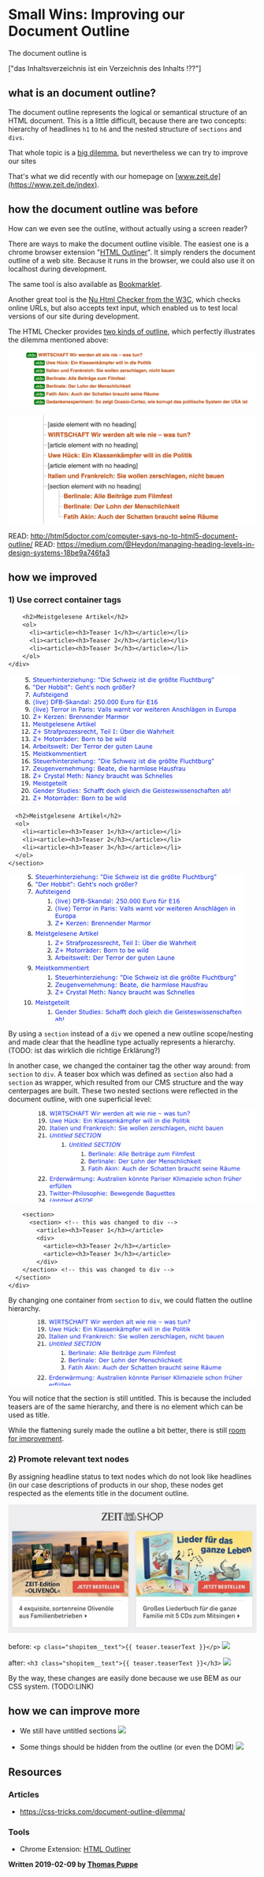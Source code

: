 # Small Wins: Improving our Document Outline

The document outline is 

["das Inhaltsverzeichnis ist ein Verzeichnis des Inhalts !??"]


## what is an document outline?

The document outline represents the logical or semantical structure of an HTML document. This is a little difficult, because there are two concepts: hierarchy of headlines `h1` to `h6` and the nested structure of `sections` and `divs`. 

That whole topic is a [big dilemma](https://css-tricks.com/document-outline-dilemma/), but nevertheless we can try to improve our sites 

That's what we did recently with our homepage on [www.zeit.de](https://www.zeit.de/index).


## how the document outline was before

How can we even see the outline, without actually using a screen reader?

There are ways to make the document outline visible. The easiest one is a chrome browser extension "[HTML Outliner](https://chrome.google.com/webstore/detail/html5-outliner/afoibpobokebhgfnknfndkgemglggomo)". It simply renders the document outline of a web site. Because it runs in the browser, we could also use it on localhost during development.

The same tool is also available as [Bookmarklet](https://h5o.github.io/bookmarklet.html).

Another great tool is the [Nu Html Checker from the W3C](https://validator.w3.org/nu/), which checks online URLs, but also accepts text input, which enabled us to test local versions of our site during development. 

The HTML Checker provides [two kinds of outline](https://validator.w3.org/nu/?showoutline=yes&doc=https%3A%2F%2Fwww.zeit.de%2Findex), which perfectly illustrates the dilemma mentioned above: 


![heading level outline](./images/document-outline/w3c-outline-example-headings.png)

![structural document outline](./images/document-outline/w3c-outline-example-structure.png)


READ: http://html5doctor.com/computer-says-no-to-html5-document-outline/
READ: https://medium.com/@Heydon/managing-heading-levels-in-design-systems-18be9a746fa3



## how we improved

### 1) Use correct container tags


```<div>
    <h2>Meistgelesene Artikel</h2>
    <ol>
      <li><article><h3>Teaser 1</h3></article></li>
      <li><article><h3>Teaser 2</h3></article></li>
      <li><article><h3>Teaser 3</h3></article></li>
    </ol>
</div>
```
![](./images/document-outline/containertag-section-before.png)

```<section>
  <h2>Meistgelesene Artikel</h2>
  <ol>
    <li><article><h3>Teaser 1</h3></article></li>
    <li><article><h3>Teaser 2</h3></article></li>
    <li><article><h3>Teaser 3</h3></article></li>
  </ol>
</section>
```
![](./images/document-outline/containertag-section-after.png)

By using a `section` instead of a `div` we opened a new outline scope/nesting and made clear that the headline type actually represents a hierarchy. (TODO: ist das wirklich die richtige Erklärung?)


In another case, we changed the container tag the other way around: from `section` to `div`. A teaser box which was defined as `section` also had a `section` as wrapper, which resulted from our CMS structure and the way centerpages are built. These two nested sections were reflected in the document outline, with one superficial level:

![](./images/document-outline/containertag-flatten-before.png)

```<div>
    <section>
      <section> <!-- this was changed to div -->
        <article><h3>Teaser 1</h3></article>
        <div>
          <article><h3>Teaser 2</h3></article>
          <article><h3>Teaser 3</h3></article>
        </div>
    </section> <!-- this was changed to div -->
  </section>
</div>
```

By changing one container from `section` to `div`, we could flatten the outline hierarchy. 

![](./images/document-outline/containertag-flatten-after.png)

You will notice that the section is still untitled. This is because the included teasers are of the same hierarchy, and there is no element which can be used as title.

While the flattening surely made the outline a bit better, there is still [room for improvement](TODO:Link_zu_dem_Abschnitt).


### 2) Promote relevant text nodes

By assigning headline status to text nodes which do not look like headlines (in our case descriptions of products in our shop, these nodes get respected as the elements title in the document outline.

![](./images/document-outline/shop-screenshot.png)

before:
```<p class="shopitem__text">{{ teaser.teaserText }}</p>```
![](./images/document-outline/shop-title-paragraph.png)

after:
```<h3 class="shopitem__text">{{ teaser.teaserText }}</h3>```
![](./images/document-outline/shop-title-headline.png)

By the way, these changes are easily done because we use BEM as our CSS system. (TODO:LINK) 


## how we can improve more


* We still have untitled sections 
![](./images/document-outline/improvement-untitled-sections.png)

* Some things should be hidden from the outline (or even the DOM) 
![](./images/document-outline/improvement-reloadbox.png)


## Resources

### Articles

- https://css-tricks.com/document-outline-dilemma/

### Tools

- Chrome Extension: [HTML Outliner](https://chrome.google.com/webstore/detail/html5-outliner/afoibpobokebhgfnknfndkgemglggomo)



__Written 2019-02-09 by [Thomas Puppe](TODO:Authorpage)__
